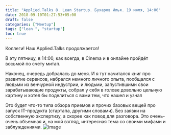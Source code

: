 ```yaml
---
title: "Applied.Talks 8. Lean Startup. Бухаров Илья. 19 июля, 14:00"
date: 2018-09-10T01:27:53+05:00
draft: false
categories: ["Meetup"]
tags: ["lean ", "startup"]
toc: true
---
```



Коллеги! Наш Applied.Talks продолжается!


В эту пятницу, в 14:00, как всегда, в Cinema и в онлайне пройдёт восьмой по счету митап.


Наконец, очередь добралась до меня. И я тут начитался книг про развитие сервисов, набрался немного личного опыта, пообщался с людьми из венчурной индустрии, и людьми, запустившими свои зарабатывающие продукты, собрал у себя в голове довольно цельную картину и хотел бы поделиться с вами тем, что нашел и узнал 


Это будет что-то типа обзора приемов и прочих базовых вещей про запуск IT-продукта (стартапа, другими словами). Без заявки на собственную экспертизу, а скорее как повод для разговора. Это очень-очень объемная и, на мой взгляд, интересная тема со своими мифами и заблуждениями.
![image](images/lean2019.jpg)
<!--more-->

